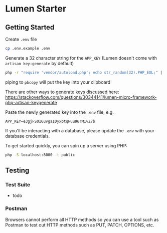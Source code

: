 # Lumen Starter

## Getting Started

Create `.env` file

```bash
cp .env.example .env
```

Generate a 32 character string for the `APP_KEY` (Lumen doesn't come with `artisan key:generate` by default)

```bash
php -r "require 'vendor/autoload.php'; echo str_random(32).PHP_EOL;" | pbcopy
```

piping to `pbcopy` will put the key into your clipboard

There are other ways to generate keys discussed here: https://stackoverflow.com/questions/30344141/lumen-micro-framework-php-artisan-keygenerate

Paste the newly generated key into the `.env` file, e.g.

```env
APP_KEY=e3gjFSOI6uvgaIDyxbtqHuu96rM1vZ7b
```

If you'll be interacting with a database, please update the `.env` with your database credentials.

To get started quickly, you can spin up a server using PHP:

```bash
php -S localhost:8000 -t public
```

## Testing

### Test Suite

- todo

### Postman

Browsers cannot perform all HTTP methods so you can use a tool such as Postman to test out HTTP methods such as PUT, PATCH, OPTIONS, etc.
